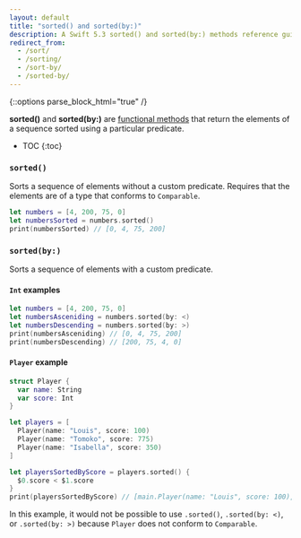 ```yaml
---
layout: default
title: "sorted() and sorted(by:)"
description: A Swift 5.3 sorted() and sorted(by:) methods reference guide, with examples for both.
redirect_from:
  - /sort/
  - /sorting/
  - /sort-by/
  - /sorted-by/
---
```

{::options parse_block_html="true" /}

**sorted()** and **sorted(by:)** are [functional methods](/functional-methods-comparison) that return the elements of a sequence sorted using a particular predicate.

* TOC
{:toc}

### `sorted()`

Sorts a sequence of elements without a custom predicate. Requires that the elements are of a type that conforms to `Comparable`.

```swift
let numbers = [4, 200, 75, 0]
let numbersSorted = numbers.sorted()
print(numbersSorted) // [0, 4, 75, 200]
```

### `sorted(by:)`

Sorts a sequence of elements with a custom predicate.

#### `Int` examples

```swift
let numbers = [4, 200, 75, 0]
let numbersAsceniding = numbers.sorted(by: <)
let numbersDescending = numbers.sorted(by: >)
print(numbersAsceniding) // [0, 4, 75, 200]
print(numbersDescending) // [200, 75, 4, 0]
```

#### `Player` example

```swift
struct Player {
  var name: String
  var score: Int
}

let players = [
  Player(name: "Louis", score: 100)
  Player(name: "Tomoko", score: 775)
  Player(name: "Isabella", score: 350)
]

let playersSortedByScore = players.sorted() {
  $0.score < $1.score
}
print(playersSortedByScore) // [main.Player(name: "Louis", score: 100), main.Player(name: "Isabella", score: 350), main.Player(name: "Tomoko", score: 775)]
```

In this example, it would not be possible to use `.sorted()`, `.sorted(by: <)`, or `.sorted(by: >)` because `Player` does not conform to `Comparable`.
